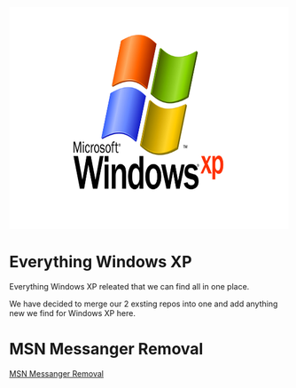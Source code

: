 <p align="center">
  <img width="900" height="400" src="https://github.com/InstallingEverything/EverythingWindowsXP/blob/main/Images/XP.jpg">
</p>


# Everything Windows XP

Everything Windows XP releated that we can find all in one place.

We have decided to merge our 2 exsting repos into one and add anything new we find for Windows XP here.

# MSN Messanger Removal

[MSN Messanger Removal](msn.md)